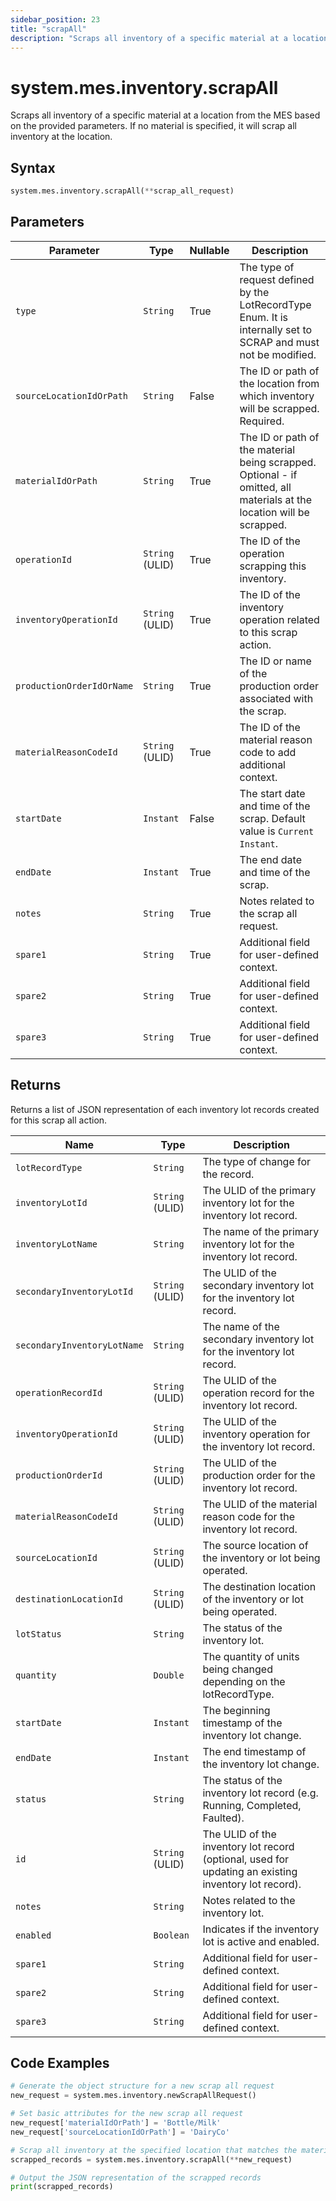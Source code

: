 ```yaml
---
sidebar_position: 23
title: "scrapAll"
description: "Scraps all inventory of a specific material at a location from the MES based on the provided parameters."
---
```


# system.mes.inventory.scrapAll

Scraps all inventory of a specific material at a location from the MES based on the provided parameters. If no material is specified, it will scrap all inventory at the location.

## Syntax

```python
system.mes.inventory.scrapAll(**scrap_all_request)
```

## Parameters

| Parameter                 | Type            | Nullable | Description                                                                                                           |
|---------------------------|-----------------|----------|-----------------------------------------------------------------------------------------------------------------------|
| `type`                    | `String`        | True     | The type of request defined by the LotRecordType Enum. It is internally set to SCRAP and must not be modified.        |
| `sourceLocationIdOrPath`  | `String`        | False    | The ID or path of the location from which inventory will be scrapped. Required.                                       |
| `materialIdOrPath`        | `String`        | True     | The ID or path of the material being scrapped. Optional - if omitted, all materials at the location will be scrapped. |
| `operationId`             | `String` (ULID) | True     | The ID of the operation scrapping this inventory.                                                                     |
| `inventoryOperationId`    | `String` (ULID) | True     | The ID of the inventory operation related to this scrap action.                                                       |
| `productionOrderIdOrName` | `String`        | True     | The ID or name of the production order associated with the scrap.                                                     |
| `materialReasonCodeId`    | `String` (ULID) | True     | The ID of the material reason code to add additional context.                                                         |
| `startDate`               | `Instant`       | False    | The start date and time of the scrap. Default value is `Current Instant`.                                             |
| `endDate`                 | `Instant`       | True     | The end date and time of the scrap.                                                                                   |
| `notes`                   | `String`        | True     | Notes related to the scrap all request.                                                                               |
| `spare1`                  | `String`        | True     | Additional field for user-defined context.                                                                            |
| `spare2`                  | `String`        | True     | Additional field for user-defined context.                                                                            |
| `spare3`                  | `String`        | True     | Additional field for user-defined context.                                                                            |                 |                                                                                                                                           |


## Returns

Returns a list of JSON representation of each inventory lot records created for this scrap all action.

| Name                        | Type            | Description                                                                                          |
|-----------------------------|-----------------|------------------------------------------------------------------------------------------------------|
| `lotRecordType`             | `String`        | The type of change for the record.                                                                   |
| `inventoryLotId`            | `String` (ULID) | The ULID of the primary inventory lot for the inventory lot record.                                  |
| `inventoryLotName`          | `String`        | The name of the primary inventory lot for the inventory lot record.                                  |
| `secondaryInventoryLotId`   | `String` (ULID) | The ULID of the secondary inventory lot for the inventory lot record.                                |
| `secondaryInventoryLotName` | `String`        | The name of the secondary inventory lot for the inventory lot record.                                |
| `operationRecordId`         | `String` (ULID) | The ULID of the operation record for the inventory lot record.                                       |
| `inventoryOperationId`      | `String` (ULID) | The ULID of the inventory operation for the inventory lot record.                                    |
| `productionOrderId`         | `String` (ULID) | The ULID of the production order for the inventory lot record.                                       |
| `materialReasonCodeId`      | `String` (ULID) | The ULID of the material reason code for the inventory lot record.                                   |
| `sourceLocationId`          | `String` (ULID) | The source location of the inventory or lot being operated.                                          |
| `destinationLocationId`     | `String` (ULID) | The destination location of the inventory or lot being operated.                                     |
| `lotStatus`                 | `String`        | The status of the inventory lot.                                                                     |
| `quantity`                  | `Double`        | The quantity of units being changed depending on the lotRecordType.                                  |
| `startDate`                 | `Instant`       | The beginning timestamp of the inventory lot change.                                                 |
| `endDate`                   | `Instant`       | The end timestamp of the inventory lot change.                                                       |
| `status`                    | `String`        | The status of the inventory lot record (e.g. Running, Completed, Faulted).                           |
| `id`                        | `String` (ULID) | The ULID of the inventory lot record (optional, used for updating an existing inventory lot record). |
| `notes`                     | `String`        | Notes related to the inventory lot.                                                                  |
| `enabled`                   | `Boolean`       | Indicates if the inventory lot is active and enabled.                                                |
| `spare1`                    | `String`        | Additional field for user-defined context.                                                           |
| `spare2`                    | `String`        | Additional field for user-defined context.                                                           |
| `spare3`                    | `String`        | Additional field for user-defined context.                                                           |

## Code Examples

```python
# Generate the object structure for a new scrap all request
new_request = system.mes.inventory.newScrapAllRequest()

# Set basic attributes for the new scrap all request
new_request['materialIdOrPath'] = 'Bottle/Milk'
new_request['sourceLocationIdOrPath'] = 'DairyCo'

# Scrap all inventory at the specified location that matches the material (if specified)
scrapped_records = system.mes.inventory.scrapAll(**new_request)

# Output the JSON representation of the scrapped records
print(scrapped_records)
```
